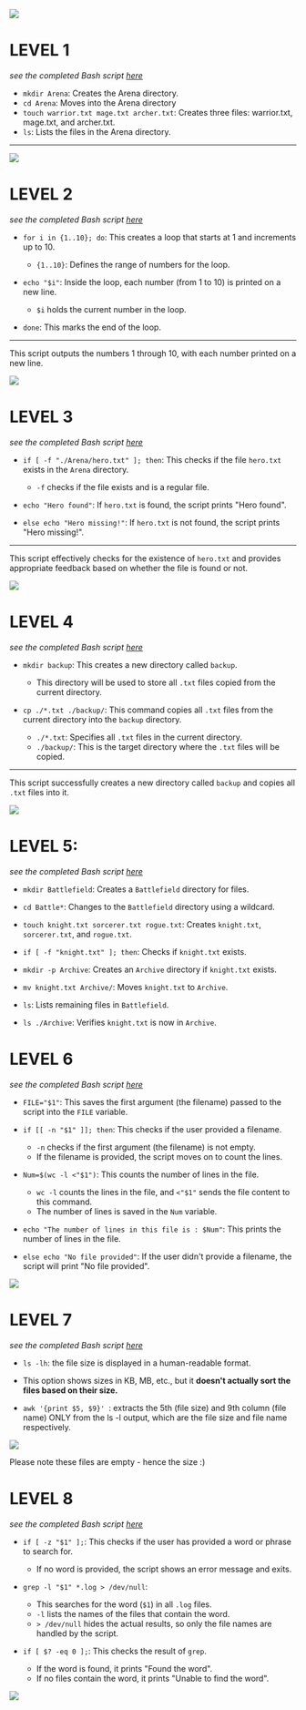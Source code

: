 ![](images/BASH%20ARENA.avif)

# LEVEL 1
*see the completed Bash script [here](./bash%20battle%20arena/Arena/level1.sh)*

- `mkdir Arena`: Creates the Arena directory.
- `cd Arena`: Moves into the Arena directory
- `touch warrior.txt mage.txt archer.txt`: Creates three files: warrior.txt, mage.txt, and archer.txt.
- `ls`: Lists the files in the Arena directory.

---
![](images/level1.png)

# LEVEL 2
*see the completed Bash script [here](./bash%20battle%20arena/Arena/level2.sh)*

- `for i in {1..10}; do`: This creates a loop that starts at 1 and increments up to 10.
  - `{1..10}`: Defines the range of numbers for the loop.

- `echo "$i"`: Inside the loop, each number (from 1 to 10) is printed on a new line.
  - `$i` holds the current number in the loop.

- `done`: This marks the end of the loop.

---

This script outputs the numbers 1 through 10, with each number printed on a new line.

![](images/level2.png)




# LEVEL 3
*see the completed Bash script [here](./bash%20battle%20arena/Arena/level3.sh)*

- `if [ -f "./Arena/hero.txt" ]; then`: This checks if the file `hero.txt` exists in the `Arena` directory.
  - `-f` checks if the file exists and is a regular file.

- `echo "Hero found"`: If `hero.txt` is found, the script prints "Hero found".

- `else echo "Hero missing!"`: If `hero.txt` is not found, the script prints "Hero missing!".

---

This script effectively checks for the existence of `hero.txt` and provides appropriate feedback based on whether the file is found or not.

![](images/level3.png)


# LEVEL 4
*see the completed Bash script [here](./bash%20battle%20arena/Arena/level4.sh)*

- `mkdir backup`: This creates a new directory called `backup`.
  - This directory will be used to store all `.txt` files copied from the current directory.

- `cp ./*.txt ./backup/`: This command copies all `.txt` files from the current directory into the `backup` directory.
  - `./*.txt`: Specifies all `.txt` files in the current directory.
  - `./backup/`: This is the target directory where the `.txt` files will be copied.

---

This script successfully creates a new directory called `backup` and copies all `.txt` files into it.


![](images/level4.png)



# LEVEL 5: 
*see the completed Bash script [here](./bash%20battle%20arena/Arena/level5.sh)*

- `mkdir Battlefield`: Creates a `Battlefield` directory for files.
  
- `cd Battle*`: Changes to the `Battlefield` directory using a wildcard.

- `touch knight.txt sorcerer.txt rogue.txt`: Creates `knight.txt`, `sorcerer.txt`, and `rogue.txt`.

- `if [ -f "knight.txt" ]; then`: Checks if `knight.txt` exists.

- `mkdir -p Archive`: Creates an `Archive` directory if `knight.txt` exists.

- `mv knight.txt Archive/`: Moves `knight.txt` to `Archive`.

- `ls`: Lists remaining files in `Battlefield`.

- `ls ./Archive`: Verifies `knight.txt` is now in `Archive`.


# LEVEL 6
*see the completed Bash script [here](./bash%20battle%20arena/Arena/level6.sh)*

- `FILE="$1"`: This saves the first argument (the filename) passed to the script into the `FILE` variable.

- `if [[ -n "$1" ]]; then`: This checks if the user provided a filename.
  - `-n` checks if the first argument (the filename) is not empty.
  - If the filename is provided, the script moves on to count the lines.

- `Num=$(wc -l <"$1")`: This counts the number of lines in the file.
  - `wc -l` counts the lines in the file, and `<"$1"` sends the file content to this command.
  - The number of lines is saved in the `Num` variable.

- `echo "The number of lines in this file is : $Num"`: This prints the number of lines in the file.

- `else echo "No file provided"`: If the user didn't provide a filename, the script will print "No file provided".




![](images/level6.png)

# LEVEL 7 
*see the completed Bash script [here](./bash%20battle%20arena/Arena/level7.sh)*
- `ls -lh`: the file size is displayed in a human-readable format. 
- This option shows sizes in KB, MB, etc., but it **doesn't actually sort the files based on their size.**

- `awk '{print $5, $9}' `: extracts the 5th (file size) and 9th column (file name) ONLY from the ls -l output, which are the file size and file name respectively.


![](images/level7.png)

Please note these files are empty - hence the size :) 

# LEVEL 8

*see the completed Bash script [here](./bash%20battle%20arena/Arena/level8.sh)*

- `if [ -z "$1" ];`: This checks if the user has provided a word or phrase to search for.
  - If no word is provided, the script shows an error message and exits.

- `grep -l "$1" *.log > /dev/null`: 
  - This searches for the word (`$1`) in all `.log` files.
  - `-l` lists the names of the files that contain the word.
  - `> /dev/null` hides the actual results, so only the file names are handled by the script.

- `if [ $? -eq 0 ];`: This checks the result of `grep`.
  - If the word is found, it prints "Found the word".
  - If no files contain the word, it prints "Unable to find the word".

![](images/level8.png)
